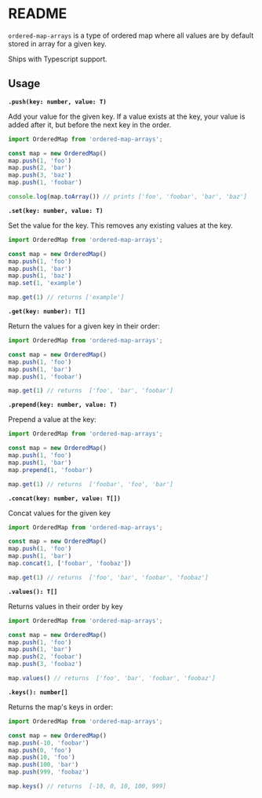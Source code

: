 # README

`ordered-map-arrays` is a type of ordered map where all values are by default
stored in array for a given key.

Ships with Typescript support.

## Usage

**`.push(key: number, value: T)`**

Add your value for the given key. If a value exists at the key, your value is
added after it, but before the next key in the order.

```ts
import OrderedMap from 'ordered-map-arrays';

const map = new OrderedMap()
map.push(1, 'foo')
map.push(2, 'bar')
map.push(3, 'baz')
map.push(1, 'foobar')

console.log(map.toArray()) // prints ['foo', 'foobar', 'bar', 'baz']
```

**`.set(key: number, value: T)`**

Set the value for the key. This removes any existing values at the key.

```ts
import OrderedMap from 'ordered-map-arrays';

const map = new OrderedMap()
map.push(1, 'foo')
map.push(1, 'bar')
map.push(1, 'baz')
map.set(1, 'example')

map.get(1) // returns ['example']
```

**`.get(key: number): T[]`**

Return the values for a given key in their order:

```ts
import OrderedMap from 'ordered-map-arrays';

const map = new OrderedMap()
map.push(1, 'foo')
map.push(1, 'bar')
map.push(1, 'foobar')

map.get(1) // returns  ['foo', 'bar', 'foobar']
```

**`.prepend(key: number, value: T)`**

Prepend a value at the key:

```ts
import OrderedMap from 'ordered-map-arrays';

const map = new OrderedMap()
map.push(1, 'foo')
map.push(1, 'bar')
map.prepend(1, 'foobar')

map.get(1) // returns  ['foobar', 'foo', 'bar']
```

**`.concat(key: number, value: T[])`**

Concat values for the given key

```ts
import OrderedMap from 'ordered-map-arrays';

const map = new OrderedMap()
map.push(1, 'foo')
map.push(1, 'bar')
map.concat(1, ['foobar', 'foobaz'])

map.get(1) // returns  ['foo', 'bar', 'foobar', 'foobaz']
```

**`.values(): T[]`**

Returns values in their order by key

```ts
import OrderedMap from 'ordered-map-arrays';

const map = new OrderedMap()
map.push(1, 'foo')
map.push(1, 'bar')
map.push(2, 'foobar')
map.push(3, 'foobaz')

map.values() // returns  ['foo', 'bar', 'foobar', 'foobaz']
```

**`.keys(): number[]`**

Returns the map's keys in order:

```ts
import OrderedMap from 'ordered-map-arrays';

const map = new OrderedMap()
map.push(-10, 'foobar')
map.push(0, 'foo')
map.push(10, 'foo')
map.push(100, 'bar')
map.push(999, 'foobaz')

map.keys() // returns  [-10, 0, 10, 100, 999]
```